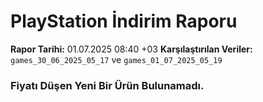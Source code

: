 # PlayStation İndirim Raporu

**Rapor Tarihi:** 01.07.2025 08:40 +03
**Karşılaştırılan Veriler:** `games_30_06_2025_05_17` ve `games_01_07_2025_05_19`

### Fiyatı Düşen Yeni Bir Ürün Bulunamadı.
